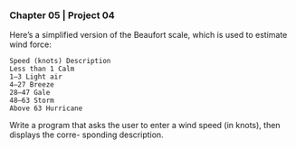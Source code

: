 ### Chapter 05 | Project 04
Here’s a simplified version of the Beaufort scale, which is used to estimate wind force:
```
Speed (knots) Description
Less than 1 Calm
1–3 Light air
4–27 Breeze
28–47 Gale
48–63 Storm
Above 63 Hurricane
```
Write a program that asks the user to enter a wind speed (in knots), then displays the corre-
sponding description.